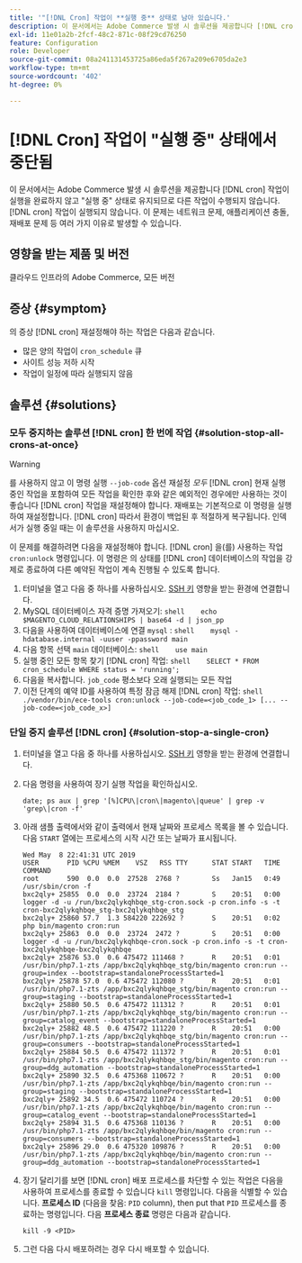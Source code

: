 ```yaml
---
title: '"[!DNL Cron] 작업이 **실행 중** 상태로 남아 있습니다.'
description: 이 문서에서는 Adobe Commerce 발생 시 솔루션을 제공합니다 [!DNL cron] 작업이 실행을 완료하지 않고 "실행 중" 상태로 유지되므로 다른 작업이 수행되지 않습니다. [!DNL cron] 작업이 실행되지 않습니다. 이 문제는 네트워크 문제, 애플리케이션 충돌, 재배포 문제 등 여러 가지 이유로 발생할 수 있습니다.
exl-id: 11e01a2b-2fcf-48c2-871c-08f29cd76250
feature: Configuration
role: Developer
source-git-commit: 08a241131453725a86eda5f267a209e6705da2e3
workflow-type: tm+mt
source-wordcount: '402'
ht-degree: 0%

---
```


# [!DNL Cron] 작업이 &quot;실행 중&quot; 상태에서 중단됨

이 문서에서는 Adobe Commerce 발생 시 솔루션을 제공합니다 [!DNL cron] 작업이 실행을 완료하지 않고 &quot;실행 중&quot; 상태로 유지되므로 다른 작업이 수행되지 않습니다. [!DNL cron] 작업이 실행되지 않습니다. 이 문제는 네트워크 문제, 애플리케이션 충돌, 재배포 문제 등 여러 가지 이유로 발생할 수 있습니다.

## 영향을 받는 제품 및 버전

클라우드 인프라의 Adobe Commerce, 모든 버전

## 증상 {#symptom}

의 증상 [!DNL cron] 재설정해야 하는 작업은 다음과 같습니다.

* 많은 양의 작업이 `cron_schedule` 큐
* 사이트 성능 저하 시작
* 작업이 일정에 따라 실행되지 않음

## 솔루션 {#solutions}

### 모두 중지하는 솔루션 [!DNL cron] 한 번에 작업 {#solution-stop-all-crons-at-once}

>[!WARNING]
>
>를 사용하지 않고 이 명령 실행 `--job-code` 옵션 재설정 *모두* [!DNL cron] 현재 실행 중인 작업을 포함하여 모든 작업을 확인한 후와 같은 예외적인 경우에만 사용하는 것이 좋습니다 [!DNL cron] 작업을 재설정해야 합니다. 재배포는 기본적으로 이 명령을 실행하여 재설정합니다. [!DNL cron] 따라서 환경이 백업된 후 적절하게 복구됩니다. 인덱서가 실행 중일 때는 이 솔루션을 사용하지 마십시오.

이 문제를 해결하려면 다음을 재설정해야 합니다. [!DNL cron] 을(를) 사용하는 작업 `cron:unlock` 명령입니다. 이 명령은 의 상태를 [!DNL cron] 데이터베이스의 작업을 강제로 종료하여 다른 예약된 작업이 계속 진행될 수 있도록 합니다.

1. 터미널을 열고 다음 중 하나를 사용하십시오. [SSH 키](https://experienceleague.adobe.com/en/docs/commerce-cloud-service/user-guide/develop/secure-connections) 영향을 받는 환경에 연결합니다.
1. MySQL 데이터베이스 자격 증명 가져오기:    ```shell    echo $MAGENTO_CLOUD_RELATIONSHIPS | base64 -d | json_pp    ```
1. 다음을 사용하여 데이터베이스에 연결 `mysql` :    ```shell    mysql -hdatabase.internal -uuser -ppassword main    ```
1. 다음 항목 선택 `main` 데이터베이스:    ```shell    use main    ```
1. 실행 중인 모든 항목 찾기 [!DNL cron] 작업:    ```shell    SELECT * FROM cron_schedule WHERE status = 'running';    ```
1. 다음을 복사합니다. `job_code` 평소보다 오래 실행되는 모든 작업
1. 이전 단계의 예약 ID를 사용하여 특정 잠금 해제 [!DNL cron] 작업:    ```shell    ./vendor/bin/ece-tools cron:unlock --job-code=<job_code_1> [... --job-code=<job_code_x>]    ```

### 단일 중지 솔루션 [!DNL cron] {#solution-stop-a-single-cron}

1. 터미널을 열고 다음 중 하나를 사용하십시오. [SSH 키](https://experienceleague.adobe.com/en/docs/commerce-cloud-service/user-guide/develop/secure-connections) 영향을 받는 환경에 연결합니다.
1. 다음 명령을 사용하여 장기 실행 작업을 확인하십시오.

   ```date; ps aux | grep '[%]CPU\|cron\|magento\|queue' | grep -v 'grep\|cron -f'```

1. 아래 샘플 출력에서와 같이 출력에서 현재 날짜와 프로세스 목록을 볼 수 있습니다. 다음 `START` 열에는 프로세스의 시작 시간 또는 날짜가 표시됩니다.

   ```
   Wed May  8 22:41:31 UTC 2019
   USER       PID %CPU %MEM    VSZ   RSS TTY      STAT START   TIME COMMAND
   root       590  0.0  0.0  27528  2768 ?        Ss   Jan15   0:49 /usr/sbin/cron -f
   bxc2qly+ 25855  0.0  0.0  23724  2184 ?        S    20:51   0:00 logger -d -u /run/bxc2qlykqhbqe_stg-cron.sock -p cron.info -s -t cron-bxc2qlykqhbqe_stg-bxc2qlykqhbqe_stg
   bxc2qly+ 25860 57.7  1.3 584220 222692 ?       S    20:51   0:02 php bin/magento cron:run
   bxc2qly+ 25863  0.0  0.0  23724  2472 ?        S    20:51   0:00 logger -d -u /run/bxc2qlykqhbqe-cron.sock -p cron.info -s -t cron-bxc2qlykqhbqe-bxc2qlykqhbqe
   bxc2qly+ 25876 53.0  0.6 475472 111468 ?       R    20:51   0:01 /usr/bin/php7.1-zts /app/bxc2qlykqhbqe_stg/bin/magento cron:run --group=index --bootstrap=standaloneProcessStarted=1
   bxc2qly+ 25878 57.0  0.6 475472 112080 ?       R    20:51   0:01 /usr/bin/php7.1-zts /app/bxc2qlykqhbqe_stg/bin/magento cron:run --group=staging --bootstrap=standaloneProcessStarted=1
   bxc2qly+ 25880 50.5  0.6 475472 111312 ?       R    20:51   0:01 /usr/bin/php7.1-zts /app/bxc2qlykqhbqe_stg/bin/magento cron:run --group=catalog_event --bootstrap=standaloneProcessStarted=1
   bxc2qly+ 25882 48.5  0.6 475472 111220 ?       R    20:51   0:00 /usr/bin/php7.1-zts /app/bxc2qlykqhbqe_stg/bin/magento cron:run --group=consumers --bootstrap=standaloneProcessStarted=1
   bxc2qly+ 25884 50.5  0.6 475472 111372 ?       R    20:51   0:01 /usr/bin/php7.1-zts /app/bxc2qlykqhbqe_stg/bin/magento cron:run --group=ddg_automation --bootstrap=standaloneProcessStarted=1
   bxc2qly+ 25890 32.5  0.6 475368 110672 ?       R    20:51   0:00 /usr/bin/php7.1-zts /app/bxc2qlykqhbqe/bin/magento cron:run --group=staging --bootstrap=standaloneProcessStarted=1
   bxc2qly+ 25892 34.5  0.6 475472 110724 ?       R    20:51   0:00 /usr/bin/php7.1-zts /app/bxc2qlykqhbqe/bin/magento cron:run --group=catalog_event --bootstrap=standaloneProcessStarted=1
   bxc2qly+ 25894 31.5  0.6 475368 110136 ?       R    20:51   0:00 /usr/bin/php7.1-zts /app/bxc2qlykqhbqe/bin/magento cron:run --group=consumers --bootstrap=standaloneProcessStarted=1
   bxc2qly+ 25896 29.0  0.6 475320 109876 ?       R    20:51   0:00 /usr/bin/php7.1-zts /app/bxc2qlykqhbqe/bin/magento cron:run --group=ddg_automation --bootstrap=standaloneProcessStarted=1
   ```

1. 장기 달리기를 보면 [!DNL cron] 배포 프로세스를 차단할 수 있는 작업은 다음을 사용하여 프로세스를 종료할 수 있습니다 `kill` 명령입니다. 다음을 식별할 수 있습니다. **프로세스 ID** (다음을 찾음: `PID` column), then put that `PID` 프로세스를 종료하는 명령입니다.
다음 **프로세스 종료** 명령은 다음과 같습니다.

   ```kill -9 <PID>```

1. 그런 다음 다시 배포하려는 경우 다시 배포할 수 있습니다.
